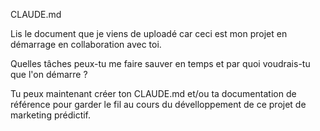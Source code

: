 CLAUDE.md

Lis le document que je viens de uploadé car ceci est mon projet en démarrage en collaboration avec toi. 


Quelles tâches peux-tu me faire sauver en temps et par quoi voudrais-tu que l'on démarre ?


Tu peux maintenant créer ton CLAUDE.md et/ou ta documentation de référence pour garder le fil au cours du dévelloppement de ce projet de marketing prédictif. 























